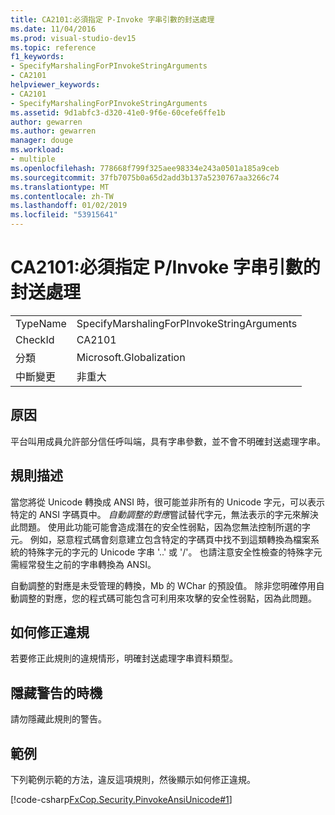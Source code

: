 ```yaml
---
title: CA2101:必須指定 P-Invoke 字串引數的封送處理
ms.date: 11/04/2016
ms.prod: visual-studio-dev15
ms.topic: reference
f1_keywords:
- SpecifyMarshalingForPInvokeStringArguments
- CA2101
helpviewer_keywords:
- CA2101
- SpecifyMarshalingForPInvokeStringArguments
ms.assetid: 9d1abfc3-d320-41e0-9f6e-60cefe6ffe1b
author: gewarren
ms.author: gewarren
manager: douge
ms.workload:
- multiple
ms.openlocfilehash: 778668f799f325aee98334e243a0501a185a9ceb
ms.sourcegitcommit: 37fb7075b0a65d2add3b137a5230767aa3266c74
ms.translationtype: MT
ms.contentlocale: zh-TW
ms.lasthandoff: 01/02/2019
ms.locfileid: "53915641"
---
```

# <a name="ca2101-specify-marshaling-for-pinvoke-string-arguments"></a>CA2101:必須指定 P/Invoke 字串引數的封送處理

|||
|-|-|
|TypeName|SpecifyMarshalingForPInvokeStringArguments|
|CheckId|CA2101|
|分類|Microsoft.Globalization|
|中斷變更|非重大|

## <a name="cause"></a>原因
 平台叫用成員允許部分信任呼叫端，具有字串參數，並不會不明確封送處理字串。

## <a name="rule-description"></a>規則描述
 當您將從 Unicode 轉換成 ANSI 時，很可能並非所有的 Unicode 字元，可以表示特定的 ANSI 字碼頁中。 *自動調整的對應*嘗試替代字元，無法表示的字元來解決此問題。 使用此功能可能會造成潛在的安全性弱點，因為您無法控制所選的字元。 例如，惡意程式碼會刻意建立包含特定的字碼頁中找不到這類轉換為檔案系統的特殊字元的字元的 Unicode 字串 '..' 或 '/'。 也請注意安全性檢查的特殊字元需經常發生之前的字串轉換為 ANSI。

 自動調整的對應是未受管理的轉換，Mb 的 WChar 的預設值。 除非您明確停用自動調整的對應，您的程式碼可能包含可利用來攻擊的安全性弱點，因為此問題。

## <a name="how-to-fix-violations"></a>如何修正違規
 若要修正此規則的違規情形，明確封送處理字串資料類型。

## <a name="when-to-suppress-warnings"></a>隱藏警告的時機
 請勿隱藏此規則的警告。

## <a name="example"></a>範例
 下列範例示範的方法，違反這項規則，然後顯示如何修正違規。

 [!code-csharp[FxCop.Security.PinvokeAnsiUnicode#1](../code-quality/codesnippet/CSharp/ca2101-specify-marshaling-for-p-invoke-string-arguments_1.cs)]